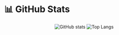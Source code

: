 # 📊 GitHub Stats

<div align="center">

![GitHub stats](https://github-readme-stats.vercel.app/api?username=TreeBomb-01&show_icons=true&include_orgs=true&theme=radical)
![Top Langs](https://github-readme-stats.vercel.app/api/top-langs/?username=TreeBomb-01&layout=compact&theme=radical)

</div>

